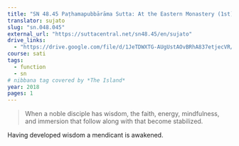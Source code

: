 ```yaml
---
title: "SN 48.45 Paṭhamapubbārāma Sutta: At the Eastern Monastery (1st)"
translator: sujato
slug: "sn.048.045"
external_url: "https://suttacentral.net/sn48.45/en/sujato"
drive_links:
  - "https://drive.google.com/file/d/1JeTDWXTG-AUgUstAOvBRhA837etjecVR/view?usp=drivesdk"
course: sati
tags:
  - function
  - sn
# nibbana tag covered by *The Island*
year: 2018
pages: 1
---
```


> When a noble disciple has wisdom, the faith, energy, mindfulness, and immersion that follow along with that become stabilized.

Having developed wisdom a mendicant is awakened.
